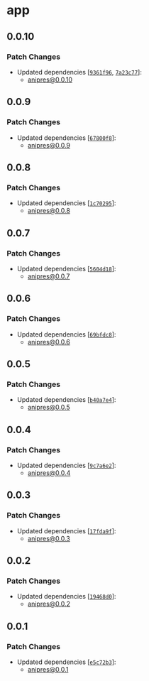 # app

## 0.0.10

### Patch Changes

- Updated dependencies [[`9361f96`](https://github.com/whitphx/anipres/commit/9361f9616f77924343d262d27fdf528988794187), [`7a23c77`](https://github.com/whitphx/anipres/commit/7a23c77a70556fe5e8e0632a7b7153e0cc632fa1)]:
  - anipres@0.0.10

## 0.0.9

### Patch Changes

- Updated dependencies [[`67800f8`](https://github.com/whitphx/anipres/commit/67800f8da220b9e92380007a5f328ca64377cdcf)]:
  - anipres@0.0.9

## 0.0.8

### Patch Changes

- Updated dependencies [[`1c70295`](https://github.com/whitphx/anipres/commit/1c702953f278e9cfe65d5b767df826c129cf49cb)]:
  - anipres@0.0.8

## 0.0.7

### Patch Changes

- Updated dependencies [[`5604d18`](https://github.com/whitphx/anipres/commit/5604d18fefd13fe78d07128286dc44868e8ae807)]:
  - anipres@0.0.7

## 0.0.6

### Patch Changes

- Updated dependencies [[`69bfdc8`](https://github.com/whitphx/anipres/commit/69bfdc8c54d349c07d8ccc57378637770a3c1bab)]:
  - anipres@0.0.6

## 0.0.5

### Patch Changes

- Updated dependencies [[`b40a7e4`](https://github.com/whitphx/anipres/commit/b40a7e4e243deb64628422c2bb4c3367d06e9535)]:
  - anipres@0.0.5

## 0.0.4

### Patch Changes

- Updated dependencies [[`9c7a6e2`](https://github.com/whitphx/anipres/commit/9c7a6e2ad235b7b092592dcbd6cbbbe38123f18c)]:
  - anipres@0.0.4

## 0.0.3

### Patch Changes

- Updated dependencies [[`17fda9f`](https://github.com/whitphx/anipres/commit/17fda9ffb9d2067dcb54293887011cd69a719a30)]:
  - anipres@0.0.3

## 0.0.2

### Patch Changes

- Updated dependencies [[`19468d0`](https://github.com/whitphx/anipres/commit/19468d0a4ebe60b9035be2ca84621e460f302921)]:
  - anipres@0.0.2

## 0.0.1

### Patch Changes

- Updated dependencies [[`e5c72b3`](https://github.com/whitphx/anipres/commit/e5c72b334c11248618f1329f84291d86e4787cf9)]:
  - anipres@0.0.1
